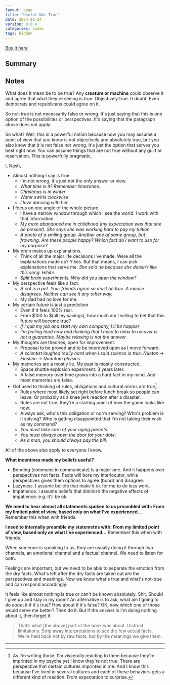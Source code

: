 ```yaml
---
layout: page
title: "Useful Not True"
date: 2024-11-24
version: 0.0.4
categories: books
tags: hidden
---
```


[Buy it here](https://sive.rs/u)

## Summary

## Notes

What does it mean be to be true? Any **creature or machine** could observe it and agree that what they're seeing is true. Objectively true. 0 doubt. Even democrats and republicans could agree on it.

So not-true is not necessarily false or wrong. It's just saying that this is one option of the possibilities or perspectives. It's saying that the paragraph above does not apply.

So what? Well, this is a powerful notion because now you may assume a point of view that you know is not objectively and absolutely true, but you also know that it is not false nor wrong. It's just the option that serves you best right now. You can assume things that are not true without any guilt or reservation. This is powerfully pragmatic.

I, Nash,
- Almost nothing I say is true.
  - I'm not wrong, it's just not the only answer or view.
  - *What time is it? Remember timezones.*
  - *Christmas is in winter*
  - *Water swirls clockwise*
  - *I love dancing with her.*
- I focus on one angle of the whole picture.
  - I have a narrow window through which I see the world. I work with that information.
  - *My mom abandoned me in childhood (my expectation was that she be present). She says she was working hard to pay my tuition.*
  - *A photo of a smiling group. Another one of same group, but frowning. Are these people happy? Which fact do I want to use for my purpose?*
- My brain makes up explanations.
  - Think of all the major life decisions I've made. Were all the explanations made up? Yikes. But that means, I can pick explanations that serve me. *She said no because she doesn't like this song. Hihihi.*
  - *Split brain experiments. Why did you open the window?*
- My perspective feels like a fact.
  - *A cat is a pet. Your friends agree so must be true. A mouse disagrees. Neither can see it any other way.*
  - My dad had no love for me.
- My certain future is just a prediction.
  - Even if it feels 100% real.
  - From $100 to $(all my savings), how much am I willing to bet that this future will become true?
  - *If I quit my job and start my own company, I'll be happier*
  - *I'm feeling tired now and thinking that I need to relax to recover is not a guarantee. Maybe relaxing is not the answer.*
- My thoughts are theories, open for improvement.
  - Proposal to be proved and to be improved upon as I move forward.
  - *A scientist laughed really hard when I said science is true. Nueton -> Einstein -> Quantum physics.*
- My memories are a mostly lie. My past is mostly constructed.
  - Space shuttle explosion experiment. 3 years later.
  - A false memory over time grows into a hard fact in my mind. And most memories are false.
- Got used to thinking of rules, obligations and cultural norms are true[^1].
  - Rules where most likely set right before lunch break so people can leave. Or probably as a knee jerk reaction after a disaster.
  - Rules are not true, they're a starting point of how the game looks like now.
  - Always ask, who's this obligation or norm serving? Who's problem is it solving? Who is getting disappointed that I'm not taking their wish as my command?
  - *You must take care of your aging parents.*
  - *You must always open the door for your date.*
  - *As a man, you should always pay the bill.*

All of the above also apply to everyone I know.

  [^1]: As I'm writing those, I'm viscerally reacting to them because they're imprinted in my psyche yet I know they're not true. There are perspective that certain cultures imprinted in me. And I know this because I've lived in several cultures and each of these behaviors gets a different kind of reaction. From expectation to surprise.

**What incentives made my beliefs useful?**
- Bonding (commune in communicate) is a major one. And it happens over perspectives not facts. Facts will bore my interlocutor, while perspectives gives them options to agree (bond) and disagree.
- Lazyness. I assume beliefs that make it ok for me to do less work.
- Impatience. I assume beliefs that diminish the negative effects of impatience. e.g. it'll be ok.

**We need to hear almost all statements spoken to us preambled with: From my limited point of view, based only on what I’ve experienced…** Remember this when with friends.

**I need to internally preamble my statemetns with: From my limited point of view, based only on what I’ve experienced…** Remember this when with friends.

When someone is speaking to us, they are usually doing it through two channels, an emotional channel and a factual channel. We need to listen for both.

Feelings are important, but we need to be able to separate the emotion from the dry facts. What's left after the dry facts are taken out are the perspectives and meanings. Now we know what's true and what's not-true and can respond accordingly.

It feels like almost nothing is true or can't be known absolutely. Shit. Should I give up and stay in my room? An alternative is to ask, what am I going to do about it if it's true? How about if it's false? OK, now which one of those would serve me better? Then do it. But if the answer is I'm doing nothing about it, then forget it.

> That’s what [the above] part of the book was about. Distrust limitations. Strip away interpretations to see the few actual facts. We’re held back not by raw facts, but by the meanings we give them.

---
